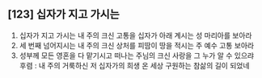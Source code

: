 ## [123] 십자가 지고 가시는

1) 십자가 지고 가시는 내 주의 크신 고통을 십자가 아래 계시는 성 마리아를 보아라  
2) 세 번째 넘어지시는 내 주의 크신 상처를 피땀이 땅을 적시는 주 예수 고통 보아라  
3) 성부께 모든 영혼을 다 맡기시고 떠나는 주님의 크신 사랑을 그 누가 알 수 있으랴  
후렴 : 내 주의 거룩하신 저 십자가의 희생 온 세상 구원하는 참삶의 길이 되었네
